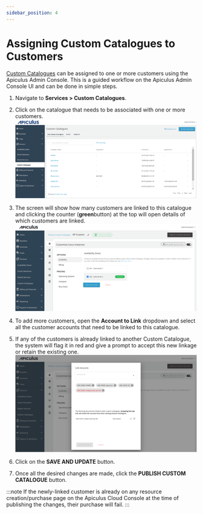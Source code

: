 ```yaml
---
sidebar_position: 4
---
```

# Assigning Custom Catalogues to Customers

[Custom Catalogues](CreatingaCustomCatalogue.md) can be assigned to one or more customers using the Apiculus Admin Console. This is a guided workflow on the Apiculus Admin Console UI and can be done in simple steps.

1. Navigate to **Services > Custom Catalogues**.
2. Click on the catalogue that needs to be associated with one or more customers.![Assigning Custom Catalogues to Customers](img/CustomCatalogues.png)
3. The screen will show how many customers are linked to this catalogue and clicking the counter (<span class="green">**green**</span>button) at the top will open details of which customers are linked.![Assigning Custom Catalogues to Customers](img/CustomCatalogues1.png)

4. To add more customers, open the **Account to Link** dropdown and select all the customer accounts that need to be linked to this catalogue.
5. If any of the customers is already linked to another Custom Catalogue, the system will flag it in red and give a prompt to accept this new linkage or retain the existing one.![Assigning Custom Catalogues to Customers](img/CustomCatalogues2.png)

6. Click on the **SAVE AND UPDATE** button.
7. Once all the desired changes are made, click the **PUBLISH CUSTOM CATALOGUE** button.

:::note
If the newly-linked customer is already on any resource creation/purchase page on the Apiculus Cloud Console at the time of publishing the changes, their purchase will fail.
:::




